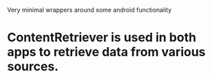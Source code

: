 Very minimal wrappers around some android functionality

# ContentRetriever is used in both apps to retrieve data from various sources.   
